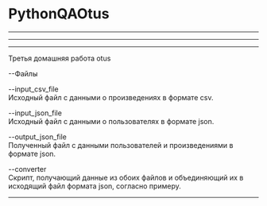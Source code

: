 # PythonQAOtus
----------------------------------------------------------------------------------------------
----------------------------

----------------------------

Третья домашняя работа otus

--Файлы  

--input_csv_file  
Исходный файл с данными о произведениях в формате csv.  

--input_json_file  
Исходный файл с данными о пользователях в формате json.  

--output_json_file  
Полученный файл с данными пользователей и произведениями
в формате json.

--converter  
Скрипт, получающий данные из обоих файлов и объединяющий
их в исходящий файл формата json, согласно примеру.

----------------------------------------------------------------------------------------------

